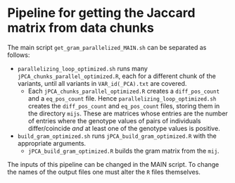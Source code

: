 # Pipeline for getting the Jaccard matrix from data chunks

The main script `get_gram_parallelized_MAIN.sh` can be separated as follows:
- `parallelizing_loop_optimized.sh` runs many `jPCA_chunks_parallel_optimized.R`, each for a different chunk of the variants, until all variants in `VAR_id(_PCA).txt` are covered.
	* Each `jPCA_chunks_parallel_optimized.R` creates a `diff_pos_count` and a `eq_pos_count` file. Hence `parallelizing_loop_optimized.sh` creates the `diff_pos_count` and `eq_pos_count` files, storing them in the directory `mijs`. These are matrices whose entries are the number of entries where the genotype values of pairs of individuals differ/coincide *and* at least one of the genotype values is positive.
- `build_gram_optimized.sh` runs `jPCA_build_gram_optimized.R` with the appropriate arguments.
	* `jPCA_build_gram_optimized.R` builds the gram matrix from the `mij`.

The inputs of this pipeline can be changed in the MAIN script. To change the names of the output files one must alter the `R` files themselves.
